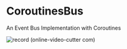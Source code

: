 # CoroutinesBus
An Event Bus Implementation with Coroutines

![record (online-video-cutter com)](https://github.com/Burak-Tasci/CoroutinesBus/assets/60064340/e9a8d977-c435-4526-b252-57c20231c027)
